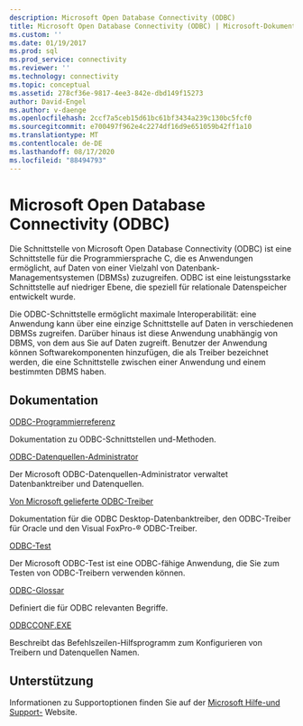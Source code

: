 ```yaml
---
description: Microsoft Open Database Connectivity (ODBC)
title: Microsoft Open Database Connectivity (ODBC) | Microsoft-Dokumentation
ms.custom: ''
ms.date: 01/19/2017
ms.prod: sql
ms.prod_service: connectivity
ms.reviewer: ''
ms.technology: connectivity
ms.topic: conceptual
ms.assetid: 278cf36e-9817-4ee3-842e-dbd149f15273
author: David-Engel
ms.author: v-daenge
ms.openlocfilehash: 2ccf7a5ceb15d61bc61bf3434a239c130bc5fcf0
ms.sourcegitcommit: e700497f962e4c2274df16d9e651059b42ff1a10
ms.translationtype: MT
ms.contentlocale: de-DE
ms.lasthandoff: 08/17/2020
ms.locfileid: "88494793"
---
```

# <a name="microsoft-open-database-connectivity-odbc"></a>Microsoft Open Database Connectivity (ODBC)
Die Schnittstelle von Microsoft Open Database Connectivity (ODBC) ist eine Schnittstelle für die Programmiersprache C, die es Anwendungen ermöglicht, auf Daten von einer Vielzahl von Datenbank-Managementsystemen (DBMSs) zuzugreifen. ODBC ist eine leistungsstarke Schnittstelle auf niedriger Ebene, die speziell für relationale Datenspeicher entwickelt wurde.  
  
 Die ODBC-Schnittstelle ermöglicht maximale Interoperabilität: eine Anwendung kann über eine einzige Schnittstelle auf Daten in verschiedenen DBMSs zugreifen. Darüber hinaus ist diese Anwendung unabhängig von DBMS, von dem aus Sie auf Daten zugreift. Benutzer der Anwendung können Softwarekomponenten hinzufügen, die als Treiber bezeichnet werden, die eine Schnittstelle zwischen einer Anwendung und einem bestimmten DBMS haben.  
  
## <a name="documentation"></a>Dokumentation  
 [ODBC-Programmierreferenz](../odbc/reference/odbc-programmer-s-reference.md)  
  
 Dokumentation zu ODBC-Schnittstellen und-Methoden.  
  
 [ODBC-Datenquellen-Administrator](../odbc/admin/odbc-data-source-administrator.md)  
  
 Der Microsoft ODBC-Datenquellen-Administrator verwaltet Datenbanktreiber und Datenquellen.  
  
 [Von Microsoft gelieferte ODBC-Treiber](../odbc/microsoft/microsoft-supplied-odbc-drivers.md)  
  
 Dokumentation für die ODBC Desktop-Datenbanktreiber, den ODBC-Treiber für Oracle und den Visual FoxPro-® ODBC-Treiber.  
  
 [ODBC-Test](../odbc/odbc-test.md)  
  
 Der Microsoft ODBC-Test ist eine ODBC-fähige Anwendung, die Sie zum Testen von ODBC-Treibern verwenden können.  
  
 [ODBC-Glossar](../odbc/odbc-glossary.md)  
  
 Definiert die für ODBC relevanten Begriffe.  
  
 [ODBCCONF.EXE](../odbc/odbcconf-exe.md)  
  
 Beschreibt das Befehlszeilen-Hilfsprogramm zum Konfigurieren von Treibern und Datenquellen Namen.  
  
## <a name="support"></a>Unterstützung  
 Informationen zu Supportoptionen finden Sie auf der [Microsoft Hilfe-und Support-](https://go.microsoft.com/fwlink?linkid=5521) Website.
